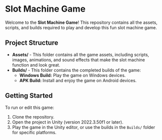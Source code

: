 # Slot Machine Game

Welcome to the **Slot Machine Game**! This repository contains all the assets, scripts, and builds required to play and develop this fun slot machine game.

## Project Structure

- **Assets/** - This folder contains all the game assets, including scripts, images, animations, and sound effects that make the slot machine function and look great.
- **Builds/** - This folder contains the completed builds of the game:
  - **Windows Build:** Play the game on Windows devices.
  - **APK Build:** Install and enjoy the game on Android devices.

## Getting Started

To run or edit this game:

1. Clone the repository.
2. Open the project in Unity (version 2022.3.50f1 or later).
3. Play the game in the Unity editor, or use the builds in the `Builds/` folder for specific platforms.

